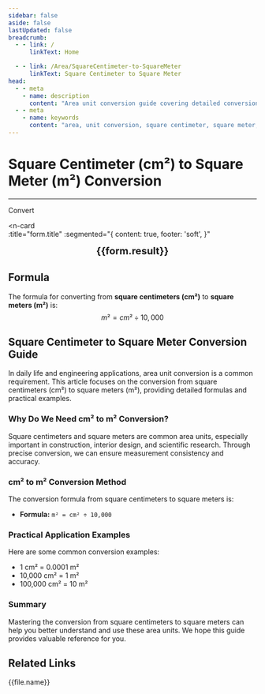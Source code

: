 ```yaml
---
sidebar: false
aside: false
lastUpdated: false
breadcrumb:
  - - link: /
      linkText: Home

  - - link: /Area/SquareCentimeter-to-SquareMeter
      linkText: Square Centimeter to Square Meter
head:
  - - meta
    - name: description
      content: "Area unit conversion guide covering detailed conversion formulas and explanations from square centimeters (cm²) to square meters (m²)."
  - - meta
    - name: keywords
      content: "area, unit conversion, square centimeter, square meter, cm², m², square centimeter to square meter, area conversion guide, square centimeter to square meter conversion, square centimeter convert square meter, cm² to m² conversion, square centimeter square meter conversion, area unit conversion, square centimeter convert square meter, square meter square centimeter conversion, cm² convert m², square centimeter to square meter converter, area conversion tool, square centimeter square meter calculation, square meter convert square centimeter, m² to cm² conversion, area unit conversion, square centimeter square meter comparison, square meter square centimeter calculator, area conversion formula, square centimeter convert square meter, square meter converter, square centimeter calculate square meter, cm² square meter conversion, area unit comparison table, square centimeter to square meter formula, square meter area conversion, square centimeter square meter conversion tool, area conversion calculator, cm² convert m², square centimeter square meter conversion table"
---
```

# Square Centimeter (cm²) to Square Meter (m²) Conversion
---
<script setup>
import { onMounted, reactive, inject, ref } from 'vue'
import { NButton, NForm, NFormItem, NInput, NInputNumber, NSelect, NCard, useMessage,NGrid ,NGi } from 'naive-ui'
import { defineClientComponent } from 'vitepress'
import { Area } from '../files';
const seoKey = [
  'square centimeter to square meter conversion',
  'square centimeter convert square meter',
  'cm² to m² conversion',
  'square centimeter square meter conversion',
  'area unit conversion',
  'square centimeter convert square meter',
  'square meter square centimeter conversion',
  'cm² convert m²',
  'square centimeter to square meter converter',
  'area conversion tool',
  'square centimeter square meter calculation',
  'square meter convert square centimeter',
  'm² to cm² conversion',
  'area unit conversion',
  'square centimeter square meter comparison',
  'square meter square centimeter calculator',
  'area conversion formula',
  'square centimeter convert square meter',
  'square meter converter',
  'square centimeter calculate square meter',
  'cm² square meter conversion',
  'area unit comparison table',
  'square centimeter to square meter formula',
  'square meter area conversion',
  'square centimeter square meter conversion tool',
  'area conversion calculator',
  'cm² convert m²',
  'square centimeter square meter conversion table'
]

const convert = inject('convert')

const form = reactive({
  number: null,
  result: '',
  title: 'Square Centimeter (cm²) to Square Meter (m²) Conversion',
})

const convertHandler = () => {
  if (form.number !== null && !isNaN(form.number)) {
    const convertedValue = parseFloat(form.number) / 10000
    form.result = `${form.number}cm² = ${convertedValue.toFixed(4)}m²`
  } else {
    form.result = 'Please enter a valid number.'
  }
}
</script>

<n-form size="large" :model="form">
  <n-form-item label="Square Centimeter (cm²)">
    <n-input-number v-model:value="form.number" placeholder="Enter square centimeters" style="width: 100%" />
  </n-form-item>
  <n-form-item>
    <n-button type="info" @click="convertHandler" block>Convert</n-button>
  </n-form-item>
</n-form>

<n-card  
  :title="form.title"
  :segmented="{
    content: true,
    footer: 'soft',
  }"
>
  <div  style="text-align:center;font-size:20px;">
    <strong>{{form.result}}</strong>
  </div>
    <template #footer>
    <div>
      <span v-for="item of seoKey">{{item}}, </span>
    </div>
  </template>
</n-card>

## Formula

The formula for converting from **square centimeters (cm²)** to **square meters (m²)** is:
$$ m² = cm² \div 10,000 $$

## Square Centimeter to Square Meter Conversion Guide

In daily life and engineering applications, area unit conversion is a common requirement. This article focuses on the conversion from square centimeters (cm²) to square meters (m²), providing detailed formulas and practical examples.

### Why Do We Need cm² to m² Conversion?

Square centimeters and square meters are common area units, especially important in construction, interior design, and scientific research. Through precise conversion, we can ensure measurement consistency and accuracy.

### cm² to m² Conversion Method

The conversion formula from square centimeters to square meters is:

- **Formula:** `m² = cm² ÷ 10,000`

### Practical Application Examples

Here are some common conversion examples:

- 1 cm² = 0.0001 m²
- 10,000 cm² = 1 m²
- 100,000 cm² = 10 m²

### Summary

Mastering the conversion from square centimeters to square meters can help you better understand and use these area units. We hope this guide provides valuable reference for you.

## Related Links
<n-grid x-gap="12" :cols="2">
  <n-gi v-for="(file, index) in Area" :key="index">
    <n-button
      text
      tag="a"
      :href="file.path"
      type="info"
    >
      {{file.name}}
    </n-button>
  </n-gi>
</n-grid>